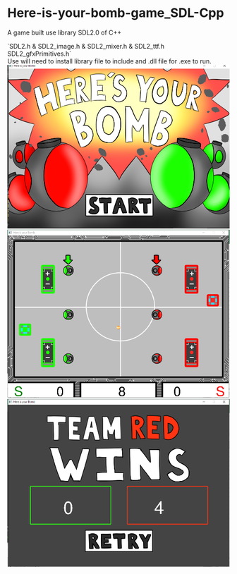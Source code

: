 # Here-is-your-bomb-game_SDL-Cpp
<p> A game built use library SDL2.0 of C++ </p>
`SDL2.h  &  SDL2_image.h  &  SDL2_mixer.h  &  SDL2_ttf.h SDL2_gfxPrimitives.h` <br>
Use will need to install library file to include and .dll file for .exe to run. <br>

<img src="cap1.png">
<img src="cap2.png">
<img src="cap3.png">

